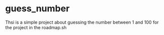 # guess_number
Thsi is a simple project about guessing the number between 1 and 100 for the project in the roadmap.sh

